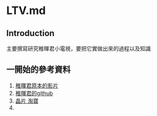 # LTV.md

## Introduction

主要撰寫研究稚暉君小電視，要把它實做出來的過程以及知識

## 一開始的參考資料

1. [稚暉君原本的影片](https://www.bilibili.com/video/BV1VA411p7MD/?vd_source=36276a434d87cd7654f608dc70e60948)
2. [稚暉君的github](https://github.com/peng-zhihui/HoloCubic)
3. [晶片 淘寶](https://world.taobao.com/item/680124490130.htm?spm=a21wu.10013406-tw.taglist-content.13.5b5e1a53pzmqd9)
4. []()

